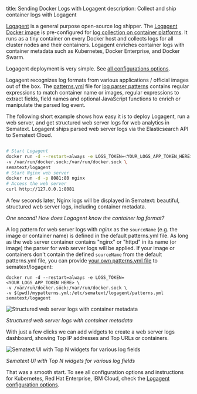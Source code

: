 title: Sending Docker Logs with Logagent
description: Collect and ship container logs with Logagent

[Logagent](https://sematext.com/logagent/) is a general purpose open-source log shipper. The [Logagent Docker image](https://hub.docker.com/_/logagent) is pre-configured for [log collection on container platforms](https://sematext.com/blog/docker-container-monitoring-with-sematext/#toc-container-logs-0). It runs as a tiny container on every Docker host and collects logs for all cluster nodes and their containers. Logagent enriches container logs with container metadata such as Kubernetes, Docker Enterprise, and Docker Swarm.

Logagent deployment is very simple. See [all configurations options](https://sematext.com/docs/logagent/installation-docker/#configuration-parameters). 

Logagent recognizes log formats from various applications / official images out of the box. The [patterns.yml](https://github.com/sematext/logagent-js/blob/master/patterns.yml) file for [log parser patterns](https://sematext.com/docs/logagent/parser/) contains regular expressions to match container name or images, regular expressions to extract fields, field names and optional JavaScript functions to enrich or manipulate the parsed log event. 

The following short example shows how easy it is to deploy Logagent, run a web server, and get structured web server logs for web analytics in Sematext. Logagent ships parsed web server logs via the Elasticsearch API to Sematext Cloud. 

```sh

# Start Logagent
docker run -d --restart=always -e LOGS_TOKEN=<YOUR_LOGS_APP_TOKEN_HERE> \
-v /var/run/docker.sock:/var/run/docker.sock \
sematext/logagent
# Start Nginx web server
docker run -d -p 8081:80 nginx
# Access the web server
curl http://127.0.0.1:8081

```

A few seconds later, Nginx logs will be displayed in Sematext: beautiful, structured web server logs, including container metadata.

*One second! How does Logagent know  the container log format?*

A log pattern for web server logs with *nginx* as the `sourceName` (e.g. the image or container name) is defined in the default patterns.yml file. 
As long as the web server container contains "nginx" or "httpd" in its name (or image) the parser for web server logs will be applied. If your image or containers don't contain the defined `sourceName` from the default patterns.yml file, you can provide [your own patterns.yml file](https://sematext.com/docs/logagent/parser/#example) to sematext/logagent: 

```
docker run -d --restart=always -e LOGS_TOKEN=<YOUR_LOGS_APP_TOKEN_HERE> \
-v /var/run/docker.sock:/var/run/docker.sock \
-v $(pwd)/mypatterns.yml:/etc/sematext/logagent/patterns.yml
sematext/logagent
```


![Structured web server logs with container metadata](https://sematext.com/wp-content/uploads/2019/04/Screen-Shot-2019-03-12-at-14.35.26.png)

_Structured web server logs with container metadata_

With just a few clicks we can add widgets to create a web server logs dashboard, showing Top IP addresses and Top URLs or containers.

![Sematext UI with Top N widgets for various log fields](https://sematext.com/wp-content/uploads/2019/04/Screen-Shot-2019-03-12-at-14.43.56.png)

_Sematext UI with Top N widgets for various log fields_

 That was a smooth start. To see all configuration options and instructions for Kubernetes, Red Hat Enterprise, IBM Cloud, check the [Logagent configuration options](https://sematext.com/docs/logagent/installation-docker/#configuration-parameters). 
